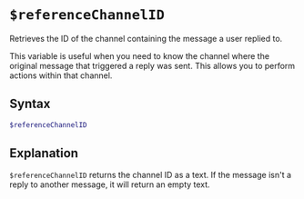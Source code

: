 # `$referenceChannelID`

Retrieves the ID of the channel containing the message a user replied to.

This variable is useful when you need to know the channel where the original message that triggered a reply was sent. This allows you to perform actions within that channel.

## Syntax

```bash
$referenceChannelID
```

## Explanation

`$referenceChannelID` returns the channel ID as a text.  If the message isn't a reply to another message, it will return an empty text.
